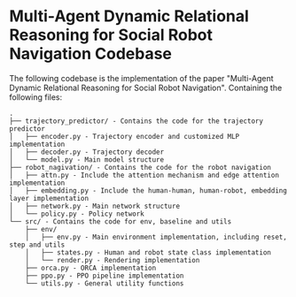 # Multi-Agent Dynamic Relational Reasoning for Social Robot Navigation Codebase

The following codebase is the implementation of the paper "Multi-Agent Dynamic Relational Reasoning for Social Robot Navigation". Containing the following files:

```
.
├── trajectory_predictor/ - Contains the code for the trajectory predictor
│   ├── encoder.py - Trajectory encoder and customized MLP implementation
│   ├── decoder.py - Trajectory decoder
│   └── model.py - Main model structure
├── robot_nagivation/ - Contains the code for the robot navigation
│   ├── attn.py - Include the attention mechanism and edge attention implementation
│   ├── embedding.py - Include the human-human, human-robot, embedding layer implementation
│   ├── network.py - Main network structure
│   └── policy.py - Policy network
└── src/ - Contains the code for env, baseline and utils
    ├── env/
    │   ├── env.py - Main environment implementation, including reset, step and utils
    │   ├── states.py - Human and robot state class implementation
    │   └── render.py - Rendering implementation
    ├── orca.py - ORCA implementation
    ├── ppo.py - PPO pipeline implementation
    └── utils.py - General utility functions
```
